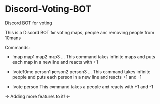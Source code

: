 # Discord-Voting-BOT
Discord BOT for voting

This is a Discord BOT for voting maps, people and removing people from 10mans

Commands:

- !map map1 map2 map3 ...
This command takes infinite maps and puts each map in a new line and reacts with +1

- !vote10mc person1 person2 person3 ...
This command takes infinite people and puts each person in a new line and reacts +1 and -1

- !vote person 
This command takes a people and reacts with +1 and -1
 
-> Adding more features to it! <-
